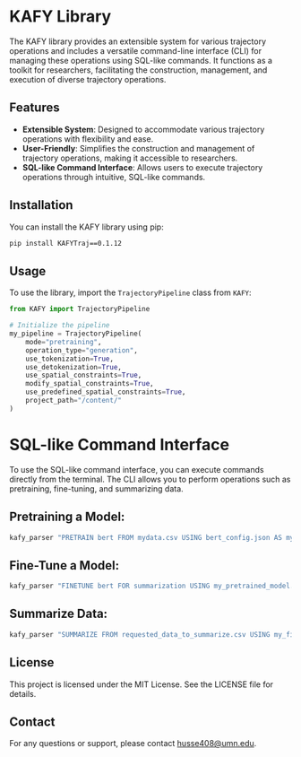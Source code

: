 # KAFY Library

The KAFY library provides an extensible system for various trajectory operations and includes a versatile command-line interface (CLI) for managing these operations using SQL-like commands. It functions as a toolkit for researchers, facilitating the construction, management, and execution of diverse trajectory operations.

## Features

- **Extensible System**: Designed to accommodate various trajectory operations with flexibility and ease.
- **User-Friendly**: Simplifies the construction and management of trajectory operations, making it accessible to researchers.
- **SQL-like Command Interface**: Allows users to execute trajectory operations through intuitive, SQL-like commands.

## Installation

You can install the KAFY library using pip:

```bash
pip install KAFYTraj==0.1.12
```

## Usage

To use the library, import the `TrajectoryPipeline` class from `KAFY`:

```python
from KAFY import TrajectoryPipeline

# Initialize the pipeline
my_pipeline = TrajectoryPipeline(
    mode="pretraining",
    operation_type="generation",
    use_tokenization=True,
    use_detokenization=True,
    use_spatial_constraints=True,
    modify_spatial_constraints=True,
    use_predefined_spatial_constraints=True,
    project_path="/content/"
)
```
# SQL-like Command Interface
To use the SQL-like command interface, you can execute commands directly from the terminal. The CLI allows you to perform operations such as pretraining, fine-tuning, and summarizing data.

## Pretraining a Model:
```python
kafy_parser "PRETRAIN bert FROM mydata.csv USING bert_config.json AS my_pretrained_model.pkl"
```

## Fine-Tune a Model:

```python
kafy_parser "FINETUNE bert FOR summarization USING my_pretrained_model.pkl WITH finetune_config.json AS my_finetuned_model.pkl"
```
## Summarize Data:

```python
kafy_parser "SUMMARIZE FROM requested_data_to_summarize.csv USING my_finetuned_model.pkl"
```


## License
This project is licensed under the MIT License. See the LICENSE file for details.

## Contact
For any questions or support, please contact husse408@umn.edu.